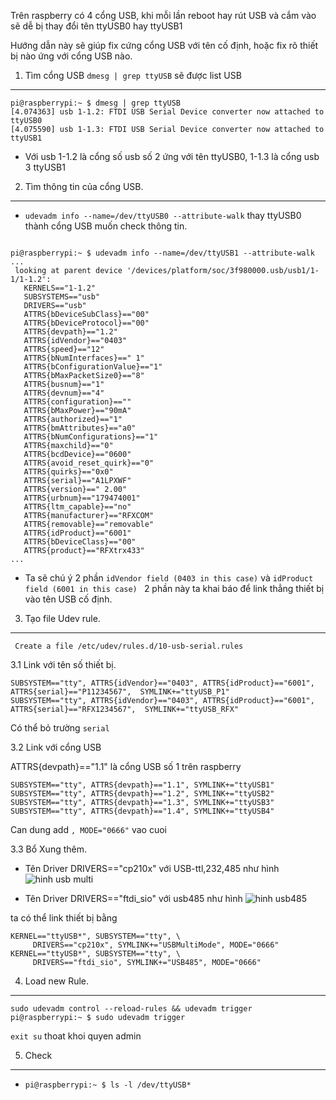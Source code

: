Trên raspberry có 4 cổng USB, khi mỗi lần reboot hay rút USB và cắm vào sẽ dễ bị thay đổi tên ttyUSB0 hay ttyUSB1

Hướng dẫn này sẽ giúp fix cứng cổng USB với tên cố định, hoặc fix rõ thiết bị nào ứng với cổng USB nào.

  

1. Tìm cổng USB `dmesg | grep ttyUSB` sẽ được list USB
----------

```
pi@raspberrypi:~ $ dmesg | grep ttyUSB 
[4.074363] usb 1-1.2: FTDI USB Serial Device converter now attached to ttyUSB0
[4.075590] usb 1-1.3: FTDI USB Serial Device converter now attached to ttyUSB1
```

* Với usb 1-1.2 là cổng số usb số 2 ứng với tên ttyUSB0, 1-1.3 là cổng usb 3 ttyUSB1

2. Tìm thông tin của cổng USB.
--------------

 * `udevadm info --name=/dev/ttyUSB0 --attribute-walk` thay ttyUSB0 thành cổng USB muốn check thông tin.

```

pi@raspberrypi:~ $ udevadm info --name=/dev/ttyUSB1 --attribute-walk
...
 looking at parent device '/devices/platform/soc/3f980000.usb/usb1/1-1/1-1.2':
   KERNELS=="1-1.2"
   SUBSYSTEMS=="usb"
   DRIVERS=="usb"
   ATTRS{bDeviceSubClass}=="00"
   ATTRS{bDeviceProtocol}=="00"
   ATTRS{devpath}=="1.2"
   ATTRS{idVendor}=="0403"
   ATTRS{speed}=="12"
   ATTRS{bNumInterfaces}==" 1"
   ATTRS{bConfigurationValue}=="1"
   ATTRS{bMaxPacketSize0}=="8"
   ATTRS{busnum}=="1"
   ATTRS{devnum}=="4"
   ATTRS{configuration}==""
   ATTRS{bMaxPower}=="90mA"
   ATTRS{authorized}=="1"
   ATTRS{bmAttributes}=="a0"
   ATTRS{bNumConfigurations}=="1"
   ATTRS{maxchild}=="0"
   ATTRS{bcdDevice}=="0600"
   ATTRS{avoid_reset_quirk}=="0"
   ATTRS{quirks}=="0x0"
   ATTRS{serial}=="A1LPXWF"
   ATTRS{version}==" 2.00"
   ATTRS{urbnum}=="179474001"
   ATTRS{ltm_capable}=="no"
   ATTRS{manufacturer}=="RFXCOM"
   ATTRS{removable}=="removable"
   ATTRS{idProduct}=="6001"
   ATTRS{bDeviceClass}=="00"
   ATTRS{product}=="RFXtrx433"
...
```

* Ta sẽ chú ý 2 phần  ```idVendor field (0403 in this case)``` và  ```idProduct field (6001 in this case) ``` 2 phần này ta khai báo để link thẳng thiết bị vào tên USB cố định.

3. Tạo file Udev rule.
---------

``` Create a file /etc/udev/rules.d/10-usb-serial.rules```

3.1 Link với tên số thiết bị.

```
SUBSYSTEM=="tty", ATTRS{idVendor}=="0403", ATTRS{idProduct}=="6001", ATTRS{serial}=="P11234567",  SYMLINK+="ttyUSB_P1"
SUBSYSTEM=="tty", ATTRS{idVendor}=="0403", ATTRS{idProduct}=="6001", ATTRS{serial}=="RFX1234567",  SYMLINK+="ttyUSB_RFX"
```

Có thể bỏ trường ```serial```

3.2 Link với cổng USB

ATTRS{devpath}=="1.1" là cổng USB số 1 trên raspberry
```
SUBSYSTEM=="tty", ATTRS{devpath}=="1.1", SYMLINK+="ttyUSB1"
SUBSYSTEM=="tty", ATTRS{devpath}=="1.2", SYMLINK+="ttyUSB2"
SUBSYSTEM=="tty", ATTRS{devpath}=="1.3", SYMLINK+="ttyUSB3"
SUBSYSTEM=="tty", ATTRS{devpath}=="1.4", SYMLINK+="ttyUSB4"
```

Can dung add ```, MODE="0666"``` vao cuoi

3.3 Bổ Xung thêm.

- Tên Driver DRIVERS=="cp210x" với USB-ttl,232,485 như hình
![hinh usb multi](../image/usbmulti.png)

- Tên Driver DRIVERS=="ftdi_sio" với usb485 như hình
![hinh usb485](../image/usb485.png)

ta có thể link thiết bị bằng
```
KERNEL=="ttyUSB*", SUBSYSTEM=="tty", \
     DRIVERS=="cp210x", SYMLINK+="USBMultiMode", MODE="0666"
KERNEL=="ttyUSB*", SUBSYSTEM=="tty", \
     DRIVERS=="ftdi_sio", SYMLINK+="USB485", MODE="0666"
```

4. Load new Rule.
---------

```sudo udevadm control --reload-rules && udevadm trigger```
```pi@raspberrypi:~ $ sudo udevadm trigger```

``exit su``  thoat khoi quyen admin

5. Check
---------
* ```pi@raspberrypi:~ $ ls -l /dev/ttyUSB*```

